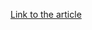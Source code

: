 [Link to the article](https://www.cisa.gov/news-events/alerts/2024/10/15/guidance-framing-software-component-transparency-establishing-common-software-bill-materials-sbom)
